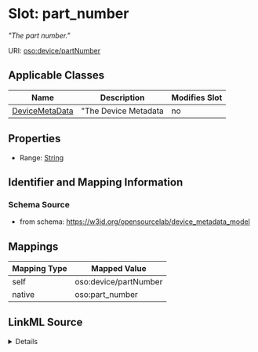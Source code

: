 

# Slot: part_number


_"The part number."_





URI: [oso:device/partNumber](http://w3id.org/oso/device/partNumber)



<!-- no inheritance hierarchy -->





## Applicable Classes

| Name | Description | Modifies Slot |
| --- | --- | --- |
| [DeviceMetaData](DeviceMetaData.md) | "The Device Metadata |  no  |







## Properties

* Range: [String](String.md)





## Identifier and Mapping Information







### Schema Source


* from schema: https://w3id.org/opensourcelab/device_metadata_model




## Mappings

| Mapping Type | Mapped Value |
| ---  | ---  |
| self | oso:device/partNumber |
| native | oso:part_number |




## LinkML Source

<details>
```yaml
name: part_number
description: '"The part number."'
from_schema: https://w3id.org/opensourcelab/device_metadata_model
rank: 1000
slot_uri: oso:device/partNumber
alias: part_number
domain_of:
- DeviceMetaData
range: string
required: false

```
</details>